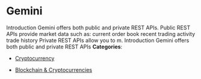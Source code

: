 # Gemini


Introduction Gemini offers both public and private REST APIs.  Public REST APIs provide market data such as: current order book recent trading activity trade history Private REST APIs allow you to m. Introduction Gemini offers both public and private REST APIs
**Categories**:

- [Cryptocurrency](https://github/awesome-apis/awesome-apis#cryptocurrency)

- [Blockchain & Cryptocurrencies](https://github/awesome-apis/awesome-apis#blockchain-and-cryptocurrencies)



